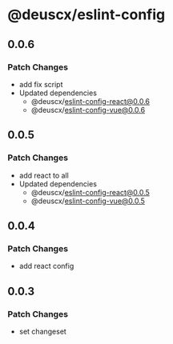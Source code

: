 # @deuscx/eslint-config

## 0.0.6

### Patch Changes

- add fix script
- Updated dependencies
  - @deuscx/eslint-config-react@0.0.6
  - @deuscx/eslint-config-vue@0.0.6

## 0.0.5

### Patch Changes

- add react to all
- Updated dependencies
  - @deuscx/eslint-config-react@0.0.5
  - @deuscx/eslint-config-vue@0.0.5

## 0.0.4

### Patch Changes

- add react config

## 0.0.3

### Patch Changes

- set changeset
